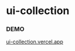 # ui-collection

### DEMO

<a href='https://ui-collection.vercel.app' target='_blank'>ui-collection.vercel.app</a>
